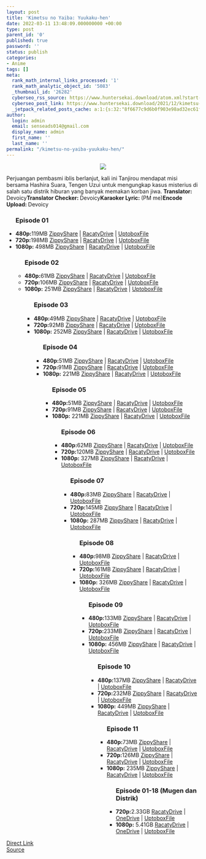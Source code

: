 ```yaml
---
layout: post
title: 'Kimetsu no Yaiba: Yuukaku-hen'
date: 2022-03-11 13:48:09.000000000 +00:00
type: post
parent_id: '0'
published: true
password: ''
status: publish
categories:
- Anime
tags: []
meta:
  rank_math_internal_links_processed: '1'
  rank_math_analytic_object_id: '5083'
  _thumbnail_id: '26282'
  cyberseo_rss_source: https://www.huntersekai.download/atom.xml?start-index=1
  cyberseo_post_link: https://www.huntersekai.download/2021/12/kimetsu-no-yaiba-yuukaku-hen.html
  _jetpack_related_posts_cache: a:1:{s:32:"8f6677c9d6b0f903e98ad32ec61f8deb";a:2:{s:7:"expires";i:1657391241;s:7:"payload";a:3:{i:0;a:1:{s:2:"id";i:27164;}i:1;a:1:{s:2:"id";i:27152;}i:2;a:1:{s:2:"id";i:27154;}}}}
author:
  login: admin
  email: senseads014@gmail.com
  display_name: admin
  first_name: ''
  last_name: ''
permalink: "/kimetsu-no-yaiba-yuukaku-hen/"
---
```

<p> <a class="popup" data-target="47778"></a>
<div dir="ltr" style="text-align: left;" trbidi="on">
<div class="separator" style="clear: both; text-align: center;"><a href="https://blogger.googleusercontent.com/img/a/AVvXsEjnpqnxjyLwNEcuPM9lNO8Cz-H0UiR0JgvMxISVeIydAqgF29IKY_5dujuwySyTIvu_yokmTY-FdFkTp_6Mpw6U8UL6gbQ3fT8_KURHFyfVzAZg0c6wKVofx8ujDQvYKCBn4G6SfVG0hWVrreOksKuik2aEDLlneDCpz6dfiPVdPOt42kL8g-nUvvSI" imageanchor="1" style="margin-left: 1em; margin-right: 1em;"><img border="0" data-original-height="318" data-original-width="225" src="{{ site.baseurl }}/assets/2022/03/AVvXsEjnpqnxjyLwNEcuPM9lNO8Cz-H0UiR0JgvMxISVeIydAqgF29IKY_5dujuwySyTIvu_yokmTY-FdFkTp_6Mpw6U8UL6gbQ3fT8_KURHFyfVzAZg0c6wKVofx8ujDQvYKCBn4G6SfVG0hWVrreOksKuik2aEDLlneDCpz6dfiPVdPOt42kL8g-nUvvSI" /></a></div>
<p>Perjuangan pembasmi iblis berlanjut, kali ini Tanjirou mendapat misi bersama Hashira Suara, Tengen Uzui untuk mengungkap kasus misterius di salah satu distrik hiburan yang banyak memakan korban jiwa.<a name="more"></a>
<pekerja><b>Translator: </b><span>Devoicy</span><b>Translator Checker: </b><span>Devoicy</span><b>Karaoker Lyric: </b><span>(PM me)</span><b>Encode Upload: </b><span>Devoicy</span></pekerja>
<div class="dl">
<ul />
<h3>Episode 01</h3>
<li><b>480p:</b><span id="size">119MB</span> <a href="https://semawur.com/st/?api=b27e2cc08dafd182df905b90fb513c552b61fc26&url=https://www103.zippyshare.com/v/fwWI7Gj4/file.html">ZippyShare</a> | <a href="https://semawur.com/st/?api=b27e2cc08dafd182df905b90fb513c552b61fc26&url=https://racaty.net/5wnee2dt8h8d">RacatyDrive</a> | <a href="https://semawur.com/st/?api=b27e2cc08dafd182df905b90fb513c552b61fc26&url=https://uptobox.com/wj1p26gf901u">UptoboxFile</a></li>
<li><b>720p:</b><span id="size">198MB</span> <a href="https://semawur.com/st/?api=b27e2cc08dafd182df905b90fb513c552b61fc26&url=https://www103.zippyshare.com/v/nO09KFXg/file.html">ZippyShare</a> | <a href="https://semawur.com/st/?api=b27e2cc08dafd182df905b90fb513c552b61fc26&url=https://racaty.net/7wdl70miyl79">RacatyDrive</a> | <a href="https://semawur.com/st/?api=b27e2cc08dafd182df905b90fb513c552b61fc26&url=https://uptobox.com/q2t9fpoor7x1">UptoboxFile</a></li>
<li><b>1080p:</b> <span id="size">498MB</span> <a href="https://semawur.com/st/?api=b27e2cc08dafd182df905b90fb513c552b61fc26&url=https://www103.zippyshare.com/v/nowVe4ID/file.html">ZippyShare</a> | <a href="https://semawur.com/st/?api=b27e2cc08dafd182df905b90fb513c552b61fc26&url=https://racaty.net/2k4v73hmcb01">RacatyDrive</a> | <a href="https://semawur.com/st/?api=b27e2cc08dafd182df905b90fb513c552b61fc26&url=https://uptobox.com/f0fwc333pvxk">UptoboxFile</a></li>
<ul />
<h3>Episode 02</h3>
<li><b>480p:</b><span id="size">61MB</span> <a href="https://semawur.com/st/?api=b27e2cc08dafd182df905b90fb513c552b61fc26&url=https://www106.zippyshare.com/v/FenydLFC/file.html">ZippyShare</a> | <a href="https://semawur.com/st/?api=b27e2cc08dafd182df905b90fb513c552b61fc26&url=https://racaty.net/sxy5apjkrnkz">RacatyDrive</a> | <a href="https://semawur.com/st/?api=b27e2cc08dafd182df905b90fb513c552b61fc26&url=https://uptobox.com/o9rizyhjtsxg">UptoboxFile</a></li>
<li><b>720p:</b><span id="size">106MB</span> <a href="https://semawur.com/st/?api=b27e2cc08dafd182df905b90fb513c552b61fc26&url=https://www106.zippyshare.com/v/36bu1szp/file.html">ZippyShare</a> | <a href="https://semawur.com/st/?api=b27e2cc08dafd182df905b90fb513c552b61fc26&url=https://racaty.net/uxlpkdr6k1gv">RacatyDrive</a> | <a href="https://semawur.com/st/?api=b27e2cc08dafd182df905b90fb513c552b61fc26&url=https://uptobox.com/1u2sj5i4181z">UptoboxFile</a></li>
<li><b>1080p:</b> <span id="size">251MB</span> <a href="https://semawur.com/st/?api=b27e2cc08dafd182df905b90fb513c552b61fc26&url=https://www106.zippyshare.com/v/Nxjn2rnB/file.html">ZippyShare</a> | <a href="https://semawur.com/st/?api=b27e2cc08dafd182df905b90fb513c552b61fc26&url=https://racaty.net/6nc8wzph93en">RacatyDrive</a> | <a href="https://semawur.com/st/?api=b27e2cc08dafd182df905b90fb513c552b61fc26&url=https://uptobox.com/z7uu9ql5l5c2">UptoboxFile</a></li>
<ul />
<h3>Episode 03</h3>
<li><b>480p:</b><span id="size">49MB</span> <a href="https://semawur.com/st/?api=b27e2cc08dafd182df905b90fb513c552b61fc26&url=https://www111.zippyshare.com/v/5YZSmpkI/file.html">ZippyShare</a> | <a href="https://semawur.com/st/?api=b27e2cc08dafd182df905b90fb513c552b61fc26&url=https://racaty.net/09igkpi4wjx0">RacatyDrive</a> | <a href="https://semawur.com/st/?api=b27e2cc08dafd182df905b90fb513c552b61fc26&url=https://uptobox.com/pvasp7yy92mb">UptoboxFile</a></li>
<li><b>720p:</b><span id="size">92MB</span> <a href="https://semawur.com/st/?api=b27e2cc08dafd182df905b90fb513c552b61fc26&url=https://www111.zippyshare.com/v/YwtcD5uY/file.html">ZippyShare</a> | <a href="https://semawur.com/st/?api=b27e2cc08dafd182df905b90fb513c552b61fc26&url=https://racaty.net/ldie8c2lwnca">RacatyDrive</a> | <a href="https://semawur.com/st/?api=b27e2cc08dafd182df905b90fb513c552b61fc26&url=https://uptobox.com/ky0zfj0pykhf">UptoboxFile</a></li>
<li><b>1080p:</b> <span id="size">252MB</span> <a href="https://semawur.com/st/?api=b27e2cc08dafd182df905b90fb513c552b61fc26&url=https://www111.zippyshare.com/v/sNp0NHa0/file.html">ZippyShare</a> | <a href="https://semawur.com/st/?api=b27e2cc08dafd182df905b90fb513c552b61fc26&url=https://racaty.net/go7g3e8kmonb">RacatyDrive</a> | <a href="https://semawur.com/st/?api=b27e2cc08dafd182df905b90fb513c552b61fc26&url=https://uptobox.com/nialmux7ue2q">UptoboxFile</a></li>
<ul />
<h3>Episode 04</h3>
<li><b>480p:</b><span id="size">51MB</span> <a href="https://semawur.com/st/?api=b27e2cc08dafd182df905b90fb513c552b61fc26&url=https://www84.zippyshare.com/v/snxbPuTz/file.html">ZippyShare</a> | <a href="https://semawur.com/st/?api=b27e2cc08dafd182df905b90fb513c552b61fc26&url=https://racaty.net/ijvww2o1dj6p">RacatyDrive</a> | <a href="https://semawur.com/st/?api=b27e2cc08dafd182df905b90fb513c552b61fc26&url=https://uptobox.com/vk4wyv50zkey">UptoboxFile</a></li>
<li><b>720p:</b><span id="size">91MB</span> <a href="https://semawur.com/st/?api=b27e2cc08dafd182df905b90fb513c552b61fc26&url=https://www84.zippyshare.com/v/MUAmT4Km/file.html">ZippyShare</a> | <a href="https://semawur.com/st/?api=b27e2cc08dafd182df905b90fb513c552b61fc26&url=https://racaty.net/d7953eag9n5p">RacatyDrive</a> | <a href="https://semawur.com/st/?api=b27e2cc08dafd182df905b90fb513c552b61fc26&url=https://uptobox.com/ibde3t3o564c">UptoboxFile</a></li>
<li><b>1080p:</b> <span id="size">221MB</span> <a href="https://semawur.com/st/?api=b27e2cc08dafd182df905b90fb513c552b61fc26&url=https://www84.zippyshare.com/v/N37dnGWs/file.html">ZippyShare</a> | <a href="https://semawur.com/st/?api=b27e2cc08dafd182df905b90fb513c552b61fc26&url=https://racaty.net/zfhy1s0w762s">RacatyDrive</a> | <a href="https://semawur.com/st/?api=b27e2cc08dafd182df905b90fb513c552b61fc26&url=https://uptobox.com/u0o9l98j1tnt">UptoboxFile</a></li>
<ul />
<h3>Episode 05</h3>
<li><b>480p:</b><span id="size">51MB</span> <a href="https://semawur.com/st/?api=b27e2cc08dafd182df905b90fb513c552b61fc26&url=https://www44.zippyshare.com/v/Vrlj2jty/file.html">ZippyShare</a> | <a href="https://semawur.com/st/?api=b27e2cc08dafd182df905b90fb513c552b61fc26&url=https://racaty.net/zivv557378hq">RacatyDrive</a> | <a href="https://semawur.com/st/?api=b27e2cc08dafd182df905b90fb513c552b61fc26&url=https://uptobox.com/wjlbeiyuh9uw">UptoboxFile</a></li>
<li><b>720p:</b><span id="size">91MB</span> <a href="https://semawur.com/st/?api=b27e2cc08dafd182df905b90fb513c552b61fc26&url=https://www44.zippyshare.com/v/6sv1Gl7u/file.html">ZippyShare</a> | <a href="https://semawur.com/st/?api=b27e2cc08dafd182df905b90fb513c552b61fc26&url=https://racaty.net/6usa7d7l2ieo">RacatyDrive</a> | <a href="https://semawur.com/st/?api=b27e2cc08dafd182df905b90fb513c552b61fc26&url=https://uptobox.com/b03i6cqtzvbk">UptoboxFile</a></li>
<li><b>1080p:</b> <span id="size">221MB</span> <a href="https://semawur.com/st/?api=b27e2cc08dafd182df905b90fb513c552b61fc26&url=https://www44.zippyshare.com/v/zBh3bFHG/file.html">ZippyShare</a> | <a href="https://semawur.com/st/?api=b27e2cc08dafd182df905b90fb513c552b61fc26&url=https://racaty.net/6usa7d7l2ieo">RacatyDrive</a> | <a href="https://semawur.com/st/?api=b27e2cc08dafd182df905b90fb513c552b61fc26&url=https://uptobox.com/vtrbpqgrb0g8">UptoboxFile</a></li>
<ul />
<h3>Episode 06</h3>
<li><b>480p:</b><span id="size">62MB</span> <a href="https://semawur.com/st/?api=b27e2cc08dafd182df905b90fb513c552b61fc26&url=https://www89.zippyshare.com/v/jgw088s1/file.html">ZippyShare</a> | <a href="https://semawur.com/st/?api=b27e2cc08dafd182df905b90fb513c552b61fc26&url=https://racaty.net/th8mqlort3v3">RacatyDrive</a> | <a href="https://semawur.com/st/?api=b27e2cc08dafd182df905b90fb513c552b61fc26&url=https://uptobox.com/hedl0k8rtf05">UptoboxFile</a></li>
<li><b>720p:</b><span id="size">120MB</span> <a href="https://semawur.com/st/?api=b27e2cc08dafd182df905b90fb513c552b61fc26&url=https://www89.zippyshare.com/v/ZS3L84mX/file.html">ZippyShare</a> | <a href="https://semawur.com/st/?api=b27e2cc08dafd182df905b90fb513c552b61fc26&url=https://racaty.net/bxrwbuwdyejm">RacatyDrive</a> | <a href="https://semawur.com/st/?api=b27e2cc08dafd182df905b90fb513c552b61fc26&url=https://uptobox.com/7i1mupgaqi5n">UptoboxFile</a></li>
<li><b>1080p:</b> <span id="size">327MB</span> <a href="https://semawur.com/st/?api=b27e2cc08dafd182df905b90fb513c552b61fc26&url=https://www78.zippyshare.com/v/B6S5BBv4/file.html">ZippyShare</a> | <a href="https://semawur.com/st/?api=b27e2cc08dafd182df905b90fb513c552b61fc26&url=https://racaty.net/on6k8a321wyd">RacatyDrive</a> | <a href="https://semawur.com/st/?api=b27e2cc08dafd182df905b90fb513c552b61fc26&url=https://uptobox.com/myi723efayn0">UptoboxFile</a></li>
<ul />
<h3>Episode 07</h3>
<li><b>480p:</b><span id="size">83MB</span> <a href="https://semawur.com/st/?api=b27e2cc08dafd182df905b90fb513c552b61fc26&url=https://www57.zippyshare.com/v/Wjc9ZAWG/file.html">ZippyShare</a> | <a href="https://semawur.com/st/?api=b27e2cc08dafd182df905b90fb513c552b61fc26&url=https://racaty.net/50xabhp79s4r">RacatyDrive</a> | <a href="https://semawur.com/st/?api=b27e2cc08dafd182df905b90fb513c552b61fc26&url=https://uptobox.com/mneshogigywg">UptoboxFile</a></li>
<li><b>720p:</b><span id="size">145MB</span> <a href="https://semawur.com/st/?api=b27e2cc08dafd182df905b90fb513c552b61fc26&url=https://www57.zippyshare.com/v/ZwtPH8Ch/file.html">ZippyShare</a> | <a href="https://semawur.com/st/?api=b27e2cc08dafd182df905b90fb513c552b61fc26&url=https://racaty.net/snf2wwx4t5pb">RacatyDrive</a> | <a href="https://semawur.com/st/?api=b27e2cc08dafd182df905b90fb513c552b61fc26&url=https://uptobox.com/g9sn0685yrb8">UptoboxFile</a></li>
<li><b>1080p:</b> <span id="size">287MB</span> <a href="https://semawur.com/st/?api=b27e2cc08dafd182df905b90fb513c552b61fc26&url=https://www79.zippyshare.com/v/iV9ZyUA8/file.html">ZippyShare</a> | <a href="https://semawur.com/st/?api=b27e2cc08dafd182df905b90fb513c552b61fc26&url=https://racaty.net/t8l5p8ms9i9g">RacatyDrive</a> | <a href="https://semawur.com/st/?api=b27e2cc08dafd182df905b90fb513c552b61fc26&url=https://uptobox.com/kdc1meb5a7b7">UptoboxFile</a></li>
<ul />
<h3>Episode 08</h3>
<li><b>480p:</b><span id="size">98MB</span> <a href="https://semawur.com/st/?api=b27e2cc08dafd182df905b90fb513c552b61fc26&url=https://www20.zippyshare.com/v/DoJz8G5F/file.html">ZippyShare</a> | <a href="https://semawur.com/st/?api=b27e2cc08dafd182df905b90fb513c552b61fc26&url=https://racaty.net/l9sj1wt0z209">RacatyDrive</a> | <a href="https://semawur.com/st/?api=b27e2cc08dafd182df905b90fb513c552b61fc26&url=https://uptobox.com/998so7dnzc9q">UptoboxFile</a></li>
<li><b>720p:</b><span id="size">161MB</span> <a href="https://semawur.com/st/?api=b27e2cc08dafd182df905b90fb513c552b61fc26&url=https://www20.zippyshare.com/v/wZdx1ZdX/file.html">ZippyShare</a> | <a href="https://semawur.com/st/?api=b27e2cc08dafd182df905b90fb513c552b61fc26&url=https://racaty.net/n4mmhnpoqwq4">RacatyDrive</a> | <a href="https://semawur.com/st/?api=b27e2cc08dafd182df905b90fb513c552b61fc26&url=https://uptobox.com/noysryp8e74v">UptoboxFile</a></li>
<li><b>1080p:</b> <span id="size">326MB</span> <a href="https://semawur.com/st/?api=b27e2cc08dafd182df905b90fb513c552b61fc26&url=https://www20.zippyshare.com/v/MMcAxFkP/file.html">ZippyShare</a> | <a href="https://semawur.com/st/?api=b27e2cc08dafd182df905b90fb513c552b61fc26&url=https://racaty.net/ddbmtk55a83r">RacatyDrive</a> | <a href="https://semawur.com/st/?api=b27e2cc08dafd182df905b90fb513c552b61fc26&url=https://uptobox.com/no882zss5er9">UptoboxFile</a></li>
<ul />
<h3>Episode 09</h3>
<li><b>480p:</b><span id="size">133MB</span> <a href="https://semawur.com/st/?api=b27e2cc08dafd182df905b90fb513c552b61fc26&url=https://www120.zippyshare.com/v/dKWxfceN/file.html">ZippyShare</a> | <a href="https://semawur.com/st/?api=b27e2cc08dafd182df905b90fb513c552b61fc26&url=https://racaty.net/ym1vih2d7omq">RacatyDrive</a> | <a href="https://semawur.com/st/?api=b27e2cc08dafd182df905b90fb513c552b61fc26&url=https://uptobox.com/gkv2ihetnpas">UptoboxFile</a></li>
<li><b>720p:</b><span id="size">233MB</span> <a href="https://semawur.com/st/?api=b27e2cc08dafd182df905b90fb513c552b61fc26&url=https://www120.zippyshare.com/v/l0FxV4K1/file.html">ZippyShare</a> | <a href="https://semawur.com/st/?api=b27e2cc08dafd182df905b90fb513c552b61fc26&url=https://racaty.net/3q19l9in4yvm">RacatyDrive</a> | <a href="https://semawur.com/st/?api=b27e2cc08dafd182df905b90fb513c552b61fc26&url=https://uptobox.com/mw0sr7438gmq">UptoboxFile</a></li>
<li><b>1080p:</b> <span id="size">456MB</span> <a href="https://semawur.com/st/?api=b27e2cc08dafd182df905b90fb513c552b61fc26&url=https://www48.zippyshare.com/v/eVHFN1yV/file.html">ZippyShare</a> | <a href="https://semawur.com/st/?api=b27e2cc08dafd182df905b90fb513c552b61fc26&url=https://racaty.net/q4mrnmt85iu0">RacatyDrive</a> | <a href="https://semawur.com/st/?api=b27e2cc08dafd182df905b90fb513c552b61fc26&url=https://uptobox.com/11kd60mxfxak">UptoboxFile</a></li>
<ul />
<h3>Episode 10</h3>
<li><b>480p:</b><span id="size">137MB</span> <a href="https://semawur.com/st/?api=b27e2cc08dafd182df905b90fb513c552b61fc26&url=https://www36.zippyshare.com/v/TujQas7J/file.html">ZippyShare</a> | <a href="https://semawur.com/st/?api=b27e2cc08dafd182df905b90fb513c552b61fc26&url=https://racaty.net/qb47tikdi4au">RacatyDrive</a> | <a href="https://semawur.com/st/?api=b27e2cc08dafd182df905b90fb513c552b61fc26&url=https://uptobox.com/riertm4cksuj">UptoboxFile</a></li>
<li><b>720p:</b><span id="size">232MB</span> <a href="https://semawur.com/st/?api=b27e2cc08dafd182df905b90fb513c552b61fc26&url=https://www36.zippyshare.com/v/xkiH55S3/file.html">ZippyShare</a> | <a href="https://semawur.com/st/?api=b27e2cc08dafd182df905b90fb513c552b61fc26&url=https://racaty.net/5p6d7narorrv">RacatyDrive</a> | <a href="https://semawur.com/st/?api=b27e2cc08dafd182df905b90fb513c552b61fc26&url=https://uptobox.com/pn1qvkxr4yrf">UptoboxFile</a></li>
<li><b>1080p:</b> <span id="size">449MB</span> <a href="https://semawur.com/st/?api=b27e2cc08dafd182df905b90fb513c552b61fc26&url=https://www2.zippyshare.com/v/XXo1oE8w/file.html">ZippyShare</a> | <a href="https://semawur.com/st/?api=b27e2cc08dafd182df905b90fb513c552b61fc26&url=https://racaty.net/p4aybcl7q4lz">RacatyDrive</a> | <a href="https://semawur.com/st/?api=b27e2cc08dafd182df905b90fb513c552b61fc26&url=https://uptobox.com/391e4qecfh4e">UptoboxFile</a></li>
<ul />
<h3>Episode 11</h3>
<li><b>480p:</b><span id="size">73MB</span> <a href="https://semawur.com/st/?api=b27e2cc08dafd182df905b90fb513c552b61fc26&url=https://www44.zippyshare.com/v/5mbw04xX/file.html">ZippyShare</a> | <a href="https://semawur.com/st/?api=b27e2cc08dafd182df905b90fb513c552b61fc26&url=https://racaty.net/7mou3vt6g7xc">RacatyDrive</a> | <a href="https://semawur.com/st/?api=b27e2cc08dafd182df905b90fb513c552b61fc26&url=https://uptobox.com/xwrjxivwecvk">UptoboxFile</a></li>
<li><b>720p:</b><span id="size">126MB</span> <a href="https://semawur.com/st/?api=b27e2cc08dafd182df905b90fb513c552b61fc26&url=https://www44.zippyshare.com/v/FOJsIJuq/file.html">ZippyShare</a> | <a href="https://semawur.com/st/?api=b27e2cc08dafd182df905b90fb513c552b61fc26&url=https://racaty.net/hp5uihs5q8mw">RacatyDrive</a> | <a href="https://semawur.com/st/?api=b27e2cc08dafd182df905b90fb513c552b61fc26&url=https://uptobox.com/2ey4j80w5pob">UptoboxFile</a></li>
<li><b>1080p:</b> <span id="size">235MB</span> <a href="https://semawur.com/st/?api=b27e2cc08dafd182df905b90fb513c552b61fc26&url=https://www1.zippyshare.com/v/aSL0sf9w/file.html">ZippyShare</a> | <a href="https://semawur.com/st/?api=b27e2cc08dafd182df905b90fb513c552b61fc26&url=https://racaty.net/74czlxocbqdo">RacatyDrive</a> | <a href="https://semawur.com/st/?api=b27e2cc08dafd182df905b90fb513c552b61fc26&url=https://uptobox.com/c8lxio09h1cg">UptoboxFile</a></li>
<ul />
<h3>Episode 01-18 (Mugen dan Distrik)</h3>
<li><b>720p:</b><span id="size">2.33GB</span> <a href="https://semawur.com/st/?api=b27e2cc08dafd182df905b90fb513c552b61fc26&url=https://racaty.net/131igq2ev1sd">RacatyDrive</a> | <a href="https://semawur.com/st/?api=b27e2cc08dafd182df905b90fb513c552b61fc26&url=https://sdnegerisapaya-my.sharepoint.com/:u:/g/personal/ekodok_myonedrive_site/EW5pwQlbuI9JhzEfPBk8BrYB4gT6AIBVE9_E_PX1W1ws6g?e=HS4vHX">OneDrive</a> | <a href="https://semawur.com/st/?api=b27e2cc08dafd182df905b90fb513c552b61fc26&url=https://uptobox.com/0d87qfsfz62q">UptoboxFile</a></li>
<li><b>1080p:</b> <span id="size">5.41GB</span> <a href="https://semawur.com/st/?api=b27e2cc08dafd182df905b90fb513c552b61fc26&url=https://racaty.net/llqp8do540vg">RacatyDrive</a> | <a href="https://semawur.com/st/?api=b27e2cc08dafd182df905b90fb513c552b61fc26&url=https://sdnegerisapaya-my.sharepoint.com/:u:/g/personal/ekodok_myonedrive_site/EZZ5OgYSSNdHt9lv0P4KAZcBjjFExFegOYMoX6oWo5jrLA?e=WhYK0g">OneDrive</a> | <a href="https://semawur.com/st/?api=b27e2cc08dafd182df905b90fb513c552b61fc26&url=https://uptobox.com/tflnywt6oapc">UptoboxFile</a></li>
</div>
</div>
<link rel="stylesheet" href="https://cdnjs.cloudflare.com/ajax/libs/font-awesome/4.7.0/css/font-awesome.min.css" />
<div class="divbtn"> <a href="https://handymansurrender.com/fihup8buzv?key=94550f7ce39444073321dde3b8782f97" class="btn"><i class="fa fa-download"></i> Direct Link</a> <br /><a href="https://www.huntersekai.download/2021/12/kimetsu-no-yaiba-yuukaku-hen.html">Source</a> </div>
